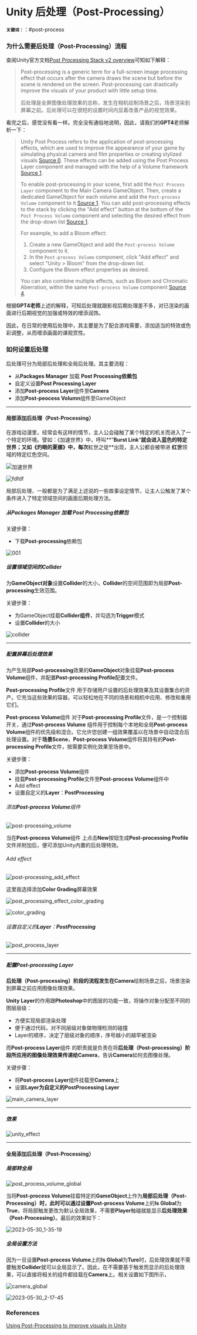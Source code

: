 # Unity 后处理（Post-Processing）

**`关键词：`**：#post-process

### 为什么需要后处理（Post-Processing）流程

查阅Unity官方文档[Post Processing Stack v2 overview](https://docs.unity3d.com/Packages/com.unity.postprocessing@3.0/manual/index.html)可知如下解释：

> Post-processing is a generic term for a full-screen image processing effect that occurs after the camera draws the scene but before the scene is rendered on the screen. Post-processing can drastically improve the visuals of your product with little setup time.
>
> 后处理是全屏图像处理效果的总称，发生在相机绘制场景之后，场景渲染到屏幕之前。后处理可以在很短的设置时间内显着改善产品的视觉效果。

看完之后，感觉没有看一样。完全没有通俗地说明，因此，请我们的**GPT4**老师解析一下：

> Unity Post Process refers to the application of post-processing effects, which are used to improve the appearance of your game by simulating physical camera and film properties or creating stylized visuals [Source 0](https://docs.unity3d.com/Manual/PostProcessingOverview.html). These effects can be added using the Post Process Layer component and managed with the help of a Volume framework [Source 1](https://docs.unity3d.com/Packages/com.unity.postprocessing@3.0/manual/Quick-start.html).
>
> To enable post-processing in your scene, first add the `Post Process Layer` component to the Main Camera GameObject. Then, create a dedicated GameObject for each volume and add the `Post-process Volume` component to it [Source 1](https://docs.unity3d.com/Packages/com.unity.postprocessing@3.0/manual/Quick-start.html). You can add post-processing effects to the stack by clicking the "Add effect" button at the bottom of the `Post Process Volume` component and selecting the desired effect from the drop-down list [Source 1](https://docs.unity3d.com/Packages/com.unity.postprocessing@3.0/manual/Quick-start.html).
>
> For example, to add a Bloom effect:
>
> 1. Create a new GameObject and add the `Post-process Volume` component to it.
> 2. In the `Post-process Volume` component, click "Add effect" and select "Unity > Bloom" from the drop-down list.
> 3. Configure the Bloom effect properties as desired.
>
> You can also combine multiple effects, such as Bloom and Chromatic Aberration, within the same `Post-process Volume` component [Source 4](https://blog.logrocket.com/exploring-post-processing-unity/).

根据**GPT4老师**上述的解释，可知后处理就跟影视后期处理差不多，对已渲染的画面进行后期视觉的加强或特效的增添润饰。

因此，在日常的使用后处理中，其主要是为了配合游戏需要，添加适当的特效或色彩调整，从而增添画面的课观赏性。

### 如何设置后处理

后处理可分为局部后处理和全局后处理。其主要流程：

- 从**Packages Manager** 加载 **Post Processing依赖包**
- 自定义设置**Post Processing Layer**
- 添加**Post-process Layer**组件至**Camera**
- 添加**Post-peocess Volumn**组件至GameObject

----

#### 局部添加后处理（Post-Processing）

在游戏动漫里，经常会有这样的情节，主人公会碰触了某个特定的机关而进入了一个特定的环境。譬如：《加速世界》中，呼叫**”**Burst Link**“**就会进入蓝色的特定世界；又如《灼眼的夏娜》中，每次**紅世之徒**出现，主人公都会被带进 **红世**领域的特定红色空间。

![加速世界](https://cdn.staticaly.com/gh/Salmonberry/FigureBedBySalmon@master/Game/加速世界.61h343dxzd00.webp)

![fdfdf](https://cdn.staticaly.com/gh/Salmonberry/FigureBedBySalmon@master/Game/fdfdf.351xecmxs100.webp)

局部后处理，一般都是为了满足上述说的一些故事设定情节，让主人公触发了某个条件进入了特定领域空间的画面后期处理方法。

##### 从**Packages Manager** 加载 **Post Processing依赖包**

关键步骤：
- 下载**Post-processing**依赖包

![001](https://cdn.staticaly.com/gh/Salmonberry/FigureBedBySalmon@master/Game/001.68xw5m8zjlo0.webp)

##### 设置领域空间的**Collider**

为**GameObject对象**设置**Collider**的大小，**Collider**的空间范围即为局部**Post-processing**生效范围。

关键步骤：
- 为GameObject挂载**Collider组件**，并勾选为**Trigger**模式
- 设置**Collider**的大小

![collider](https://cdn.staticaly.com/gh/Salmonberry/FigureBedBySalmon@master/Game/collider.3wwl4ctzisg0.webp)

---



##### 配置屏幕后处理效果

为产生局部**Post-processing**效果的**GameObject**对象挂载**Post-process Volume**组件，并配置**Post-processing Profile**配置文件。

**Post-processing Profile**文件 用于存储用户设置的后处理效果及其设置集合的资产。它充当这些效果的容器，可以轻松地在不同的场景和相机中应用、修改和重用它们。

**Post-process Volume**组件 对于**Post-processing Profile**文件，是一个控制器开关，通过**Post-process Volume** 组件用于控制每个本地和全局**Post-process Volume**组件的优先级和混合。它允许您创建一组效果覆盖以在场景中自动混合后处理设置。对于**场景Scene**，**Post-process Volume**组件将其持有的**Post-processing Profile**文件，按需要实例化效果至场景中。

关键步骤：

- 添加**Post-process Volume**组件
- 挂载**Post-processing Profile**文件至**Post-process Volume**组件中
- Add effect
- 设置自定义的**Layer**：**PostProcessing**

###### 添加**Post-process Volume**组件 


![post-processing_volume](https://cdn.staticaly.com/gh/Salmonberry/FigureBedBySalmon@master/Game/post-processing_volume.341782b7c920.webp)

当在**Post-process Volume**组件 上点击**New**按钮生成**Post-processing Profile**文件并附加后，便可添加Unity内置的后处理特效。

###### Add effect

![post-processing_add_effect](https://cdn.staticaly.com/gh/Salmonberry/FigureBedBySalmon@master/Game/post-processing_add_effect.28dyzw2ynyf4.webp)

这里我选择添加**Color Grading**屏幕效果

![post_processing_effect_color_grading](https://cdn.staticaly.com/gh/Salmonberry/FigureBedBySalmon@master/Game/post_processing_effect_color_grading.51rjgff39gk0.webp)

![color_grading](https://cdn.staticaly.com/gh/Salmonberry/FigureBedBySalmon@master/Game/color_grading.6uo3aaiip680.webp)

###### 设置自定义的**Layer**：**PostProcessing**

![post_process_layer](https://cdn.staticaly.com/gh/Salmonberry/FigureBedBySalmon@master/Game/post_process_layer.48vnu39w9lk0.webp)


---



##### 配置Post-processing Layer

**后处理（Post-processing）**阶段的流程发生在**Camera**绘制场景之后，场景渲染到屏幕之前应用图像处理效果。

**Unity  Layer**的作用跟**Photoshop**中的图层的功能一致，将操作对象分配至不同的图层层级：

- 方便实现局部渲染处理
- 便于通过代码，对不同层级对象做物理检测的碰撞
- Layer的顺序，决定了层级对象的顺序，序号越小的越早被渲染

而**Post-process Layer**组件 的职责就是负责在将**后处理（Post-processing）**阶段所应用的图像处理效果传递给**Camera**，告诉**Camera**如何去图像处理。

关键步骤：

- 将**Post-process Layer**组件挂载至**Camera**上
- 设置**Layer为自定义的PostProcessing Layer**

![main_camera_layer](https://cdn.staticaly.com/gh/Salmonberry/FigureBedBySalmon@master/Game/main_camera_layer.6q2rq70r3000.webp)

---

##### 效果

![unity_effect](https://cdn.staticaly.com/gh/Salmonberry/FigureBedBySalmon@master/Game/unity_effect.7an4cw5zmc00.gif)

---

#### 全局添加后处理（Post-Processing）

##### 局部转全局

![post_process_volume_global](https://cdn.staticaly.com/gh/Salmonberry/FigureBedBySalmon@master/Game/post_process_volume_global.4ay035ibvo00.webp)

当将**Post-process Volume**挂载特定的**GameObject**上作为**局部后处理（Post-Processing）**时，此时可以通过设置**Post-process Volume**上的**Is Global**为**True**，将局部触发更改为默认全局效果，不需要**Player**触碰就能显示**后处理效果（Post-Processing）**。最后的效果如下：

![2023-05-30_1-35-19](https://cdn.staticaly.com/gh/Salmonberry/FigureBedBySalmon@master/Game/2023-05-30_1-35-19.a7z5n93yy8s.gif)



##### 全局设置方法

因为一旦设置**Post-process Volume**上的**Is Global**为**Ture**时，后处理效果就不需要触发**Collider**就可以全局显示了。因此，在不需要基于触发而显示的后处理效果，可以直接将相关的组件都挂载在**Camera**上。相关设置如下图所示，

![camera_global](https://cdn.staticaly.com/gh/Salmonberry/FigureBedBySalmon@master/Game/camera_global.5aaqxlqr5bs0.webp)

![2023-05-30_2-17-45](https://cdn.staticaly.com/gh/Salmonberry/FigureBedBySalmon@master/Game/2023-05-30_2-17-45.5lcjjdiyctg0.gif)

### References

[Using Post-Processing to improve visuals in Unity](https://www.youtube.com/watch?v=_PzYAbPpK8k&ab_channel=GameDevGuide)